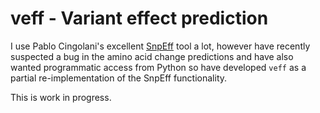 veff - Variant effect prediction
================================

I use Pablo Cingolani's excellent
[SnpEff](https://github.com/pcingola/SnpEff) tool a lot, however have
recently suspected a bug in the amino acid change predictions and have
also wanted programmatic access from Python so have developed `veff`
as a partial re-implementation of the SnpEff functionality.

This is work in progress.
